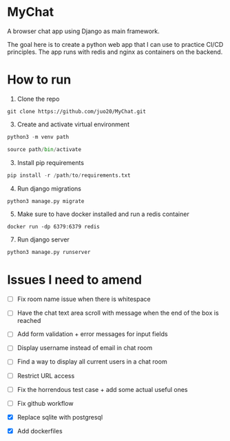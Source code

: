 # MyChat
A browser chat app using Django as main framework.

The goal here is to create a python web app that I can use to practice CI/CD principles.
The app runs with redis and nginx as containers on the backend.

# How to run

1. Clone the repo
```
git clone https://github.com/juo20/MyChat.git
```
3. Create and activate virtual environment
```python
python3 -m venv path
```
```python
source path/bin/activate
```
3. Install pip requirements
```python
pip install -r /path/to/requirements.txt
```
4. Run django migrations
```python
python3 manage.py migrate
```
5. Make sure to have docker installed and run a redis container
```
docker run -dp 6379:6379 redis
```
7. Run django server
```python
python3 manage.py runserver
```

# Issues I need to amend

- [ ] Fix room name issue when there is whitespace
- [ ] Have the chat text area scroll with message when the end of the box is reached
- [ ] Add form validation + error messages for input fields
- [ ] Display username instead of email in chat room
- [ ] Find a way to display all current users in a chat room
- [ ] Restrict URL access
- [ ] Fix the horrendous test case + add some actual useful ones
- [ ] Fix github workflow
- [x] Replace sqlite with postgresql
- [x] Add dockerfiles

